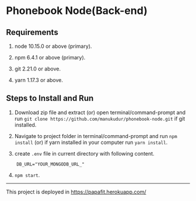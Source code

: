 # Phonebook Node(Back-end)

## Requirements

1. node 10.15.0 or above (primary).
2. npm 6.4.1 or above (primary).

3. git 2.21.0 or above.
4. yarn 1.17.3 or above.

## Steps to Install and Run

1. Download zip file and extract (or) open terminal/command-prompt and run `git clone https://github.com/manukudur/phonebook-node.git` if git installed.

2. Navigate to project folder in terminal/command-prompt and run `npm install` (or) if yarn installed in your computer run `yarn install`.

3. create `.env` file in current directory with following content.

```
    DB_URL="YOUR_MONGODB_URL_"
```

4. `npm start`.

---

This project is deployed in https://papafit.herokuapp.com/
